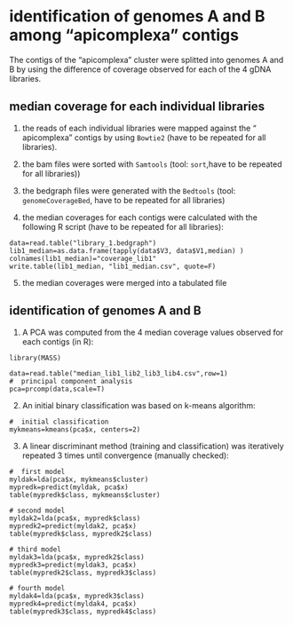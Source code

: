 # identification of genomes A and B among “apicomplexa” contigs 

The contigs of the “apicomplexa” cluster were splitted into genomes A 
and B by using the difference of coverage observed for each of the 4 
gDNA libraries.


## median coverage for each individual libraries

1. the reads of each individual libraries were mapped against the “
apicomplexa” contigs  by using `Bowtie2` 
(have to be repeated for all libraries).

2. the bam files were sorted with `Samtools` (tool: `sort`,have to be 
repeated for all libraries))

3. the bedgraph files were generated with the `Bedtools` 
(tool: `genomeCoverageBed`, have to be repeated for all libraries)

4. the median coverages for each contigs were calculated with the 
following R script (have to be repeated for all libraries):

```
data=read.table("library_1.bedgraph")
lib1_median=as.data.frame(tapply(data$V3, data$V1,median) )
colnames(lib1_median)="coverage_lib1"
write.table(lib1_median, "lib1_median.csv", quote=F)
```

5. the median coverages were merged into a tabulated file 


## identification of genomes A and B

1. A PCA was computed from the 4 median coverage values observed for each contigs (in R):


```
library(MASS)

data=read.table("median_lib1_lib2_lib3_lib4.csv",row=1)
#  principal component analysis
pca=prcomp(data,scale=T)
```

2. An initial binary classification was based on k-means algorithm:

```
#  initial classification
mykmeans=kmeans(pca$x, centers=2)
```

3.  A linear discriminant method (training and classification) was 
iteratively repeated 3 times until convergence (manually checked):

```
#  first model
myldak=lda(pca$x, mykmeans$cluster)
mypredk=predict(myldak, pca$x)
table(mypredk$class, mykmeans$cluster)

# second model
myldak2=lda(pca$x, mypredk$class)
mypredk2=predict(myldak2, pca$x)
table(mypredk$class, mypredk2$class)

# third model
myldak3=lda(pca$x, mypredk2$class)
mypredk3=predict(myldak3, pca$x)
table(mypredk2$class, mypredk3$class)

# fourth model
myldak4=lda(pca$x, mypredk3$class)
mypredk4=predict(myldak4, pca$x)
table(mypredk3$class, mypredk4$class)

```







